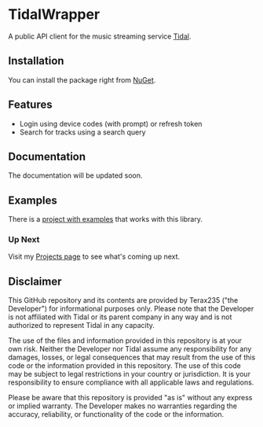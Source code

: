 # TidalWrapper
A public API client for the music streaming service [Tidal](https://tidal.com/).

## Installation
You can install the package right from [NuGet](https://www.nuget.org/packages/TidalWrapper).

## Features
- Login using device codes (with prompt) or refresh token
- Search for tracks using a search query

## Documentation
The documentation will be updated soon.


## Examples
There is a [project with examples](TidalWrapperExamples/) that works with this library.

### Up Next
Visit my [Projects page](https://github.com/Terax235/TidalWrapper/projects) to see what's coming up next.

## Disclaimer
This GitHub repository and its contents are provided by Terax235 ("the Developer") for informational purposes only. Please note that the Developer is not affiliated with Tidal or its parent company in any way and is not authorized to represent Tidal in any capacity.

The use of the files and information provided in this repository is at your own risk. Neither the Developer nor Tidal assume any responsibility for any damages, losses, or legal consequences that may result from the use of this code or the information provided in this repository. The use of this code may be subject to legal restrictions in your country or jurisdiction. It is your responsibility to ensure compliance with all applicable laws and regulations.

Please be aware that this repository is provided "as is" without any express or implied warranty. The Developer makes no warranties regarding the accuracy, reliability, or functionality of the code or the information.